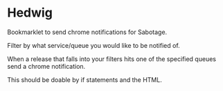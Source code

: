 # Hedwig
Bookmarklet to send chrome notifications for Sabotage.

Filter by what service/queue you would like to be notified of. 

When a release that falls into your filters hits one of the specified queues send a chrome notification. 

This should be doable by if statements and the HTML.
